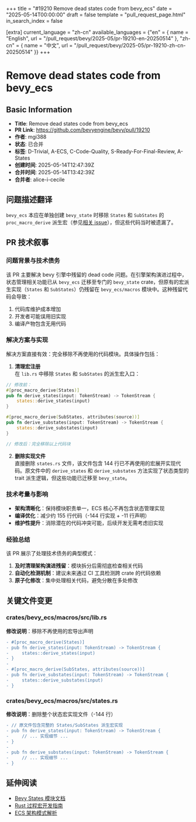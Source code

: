 +++
title = "#19210 Remove dead states code from bevy_ecs"
date = "2025-05-14T00:00:00"
draft = false
template = "pull_request_page.html"
in_search_index = false

[extra]
current_language = "zh-cn"
available_languages = {"en" = { name = "English", url = "/pull_request/bevy/2025-05/pr-19210-en-20250514" }, "zh-cn" = { name = "中文", url = "/pull_request/bevy/2025-05/pr-19210-zh-cn-20250514" }}
+++

# Remove dead states code from bevy_ecs

## Basic Information
- **Title**: Remove dead states code from bevy_ecs
- **PR Link**: https://github.com/bevyengine/bevy/pull/19210
- **作者**: mgi388
- **状态**: 已合并
- **标签**: D-Trivial, A-ECS, C-Code-Quality, S-Ready-For-Final-Review, A-States
- **创建时间**: 2025-05-14T12:47:39Z
- **合并时间**: 2025-05-14T13:42:39Z
- **合并者**: alice-i-cecile

## 问题描述翻译
`bevy_ecs` 本应在单独创建 `bevy_state` 时移除 `States` 和 `SubStates` 的 `proc_macro_derive` 派生宏（参见[相关 issue](https://github.com/bevyengine/bevy/issues/13216)），但这些代码当时被遗漏了。

## PR 技术叙事

### 问题背景与技术债务
该 PR 主要解决 bevy 引擎中残留的 dead code 问题。在引擎架构演进过程中，状态管理相关功能已从 `bevy_ecs` 迁移至专门的 `bevy_state` crate，但原有的宏派生实现（`States` 和 `SubStates`）仍残留在 `bevy_ecs/macros` 模块中。这种残留代码会导致：
1. 代码库维护成本增加
2. 开发者可能误用旧实现
3. 编译产物包含无用代码

### 解决方案与实现
解决方案直接有效：完全移除不再使用的代码模块。具体操作包括：

1. **清理宏注册**  
在 `lib.rs` 中移除 `States` 和 `SubStates` 的派生宏入口：

```rust
// 修改前：
#[proc_macro_derive(States)]
pub fn derive_states(input: TokenStream) -> TokenStream {
    states::derive_states(input)
}

#[proc_macro_derive(SubStates, attributes(source))]
pub fn derive_substates(input: TokenStream) -> TokenStream {
    states::derive_substates(input)
}

// 修改后：完全移除以上代码块
```

2. **删除实现文件**  
直接删除 `states.rs` 文件，该文件包含 144 行已不再使用的宏展开实现代码。原文件中的 `derive_states` 和 `derive_substates` 方法实现了状态类型的 trait 派生逻辑，但这些功能已迁移至 `bevy_state`。

### 技术考量与影响
- **架构清晰化**：保持模块职责单一，ECS 核心不再包含状态管理实现
- **编译优化**：减少约 155 行代码（-144 行实现 + -11 行声明）
- **维护性提升**：消除潜在的代码冲突可能，后续开发无需考虑旧实现

### 经验总结
该 PR 展示了处理技术债务的典型模式：
1. **及时清理架构演进残留**：模块拆分后需彻底检查相关代码
2. **自动化检测机制**：建议未来通过 CI 工具检测跨 crate 的代码依赖
3. **原子化修改**：集中处理相关代码，避免分散在多处修改

## 关键文件变更

### crates/bevy_ecs/macros/src/lib.rs
**修改说明**：移除不再使用的宏导出声明

```diff
- #[proc_macro_derive(States)]
- pub fn derive_states(input: TokenStream) -> TokenStream {
-     states::derive_states(input)
- }
-
- #[proc_macro_derive(SubStates, attributes(source))]
- pub fn derive_substates(input: TokenStream) -> TokenStream {
-     states::derive_substates(input)
- }
```

### crates/bevy_ecs/macros/src/states.rs
**修改说明**：删除整个状态宏实现文件（-144 行）

```diff
- // 原文件包含完整的 States/SubStates 派生宏实现
- pub fn derive_states(input: TokenStream) -> TokenStream {
-     // ... 实现细节 ...
- }
-
- pub fn derive_substates(input: TokenStream) -> TokenStream {
-     // ... 实现细节 ...
- }
```

## 延伸阅读
- [Bevy States 模块文档](https://docs.rs/bevy_state/latest/bevy_state/)
- [Rust 过程宏开发指南](https://doc.rust-lang.org/reference/procedural-macros.html)
- [ECS 架构模式解析](https://github.com/bevyengine/bevy/blob/main/docs/architecture/ecs.md)